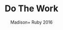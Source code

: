 ---
title: Do The Work
subtitle: Madison+ Ruby 2016
layout: default
modal-id: 0
img: do_the_work.png
thumbnail: do_the_work_thumbnail.png
alt: Do The Work
project-date: 2016
talk_url: http://confreaks.tv/videos/madison+ruby2016-do-the-work 
deck_url: https://speakerdeck.com/wndxlori/do-the-work-madison-ruby-the-epilogue
category: Careers
description: |
  Have you ever run into that problem you are trying to solve, that is tangential to your core business? It’s easy to run off, look for a gem, and use it.
  What is harder is when that gem … isn’t quite right. Maybe you should look for an alternative. Maybe you should fix the gem. Or if your problem is different enough, you can fork the gem.
  Or maybe you should just stop wasting so much time looking for the “easy” solution, and just DO THE WORK.
---